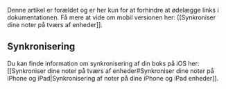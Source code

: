 Denne artikel er forældet og er her kun for at forhindre at ødelægge links i dokumentationen. Få mere at vide om mobil versionen her: [[Synkroniser dine noter på tværs af enheder]].

## Synkronisering

Du kan finde information om synkronisering af din boks på iOS her: [[Synkroniser dine noter på tværs af enheder#Synkroniser dine noter på iPhone og iPad|Synkronisering af noter på dine iPhone og iPad enheder]].
